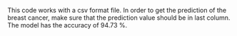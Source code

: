 This code works with a csv format file.
In order to get the prediction of the breast cancer, make sure that the prediction value should be in last column.
The model has the accuracy of 94.73 %.
